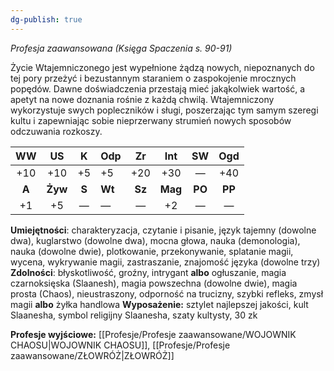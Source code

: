 ```yaml
---
dg-publish: true
---
```

*Profesja zaawansowana (Księga Spaczenia s. 90-91)*

Życie Wtajemniczonego jest wypełnione żądzą nowych, niepoznanych do tej pory przeżyć i bezustannym staraniem o zaspokojenie mrocznych popędów. Dawne doświadczenia przestają mieć jakąkolwiek wartość, a apetyt na nowe doznania rośnie z każdą chwilą. Wtajemniczony wykorzystuje swych popleczników i sługi, poszerzając tym samym szeregi kultu i zapewniając sobie nieprzerwany strumień nowych sposobów odczuwania rozkoszy.

|  WW   |   US    |   K   | Odp    |   Zr   |   Int   |   SW   |  Ogd   |
|:-----:|:-------:|:-----:| ------ |:------:|:-------:|:------:|:------:|
|  +10  |   +10   |  +5   | +5     |  +20   |   +30   |   —    |  +40   |
| **A** | **Żyw** | **S** | **Wt** | **Sz** | **Mag** | **PO** | **PP** |
|  +1   |   +5    |   —   | —      |   —    |   +2    |   —    |   —    |

**Umiejętności**: charakteryzacja, czytanie i pisanie, język tajemny (dowolne dwa), kuglarstwo (dowolne dwa), mocna głowa, nauka (demonologia), nauka (dowolne dwie), plotkowanie, przekonywanie, splatanie magii, wycena, wykrywanie magii, zastraszanie, znajomość języka (dowolne trzy)
**Zdolności**: błyskotliwość, groźny, intrygant **albo** ogłuszanie, magia czarnoksięska (Slaanesh), magia powszechna (dowolne dwie), magia prosta (Chaos), nieustraszony, odporność na trucizny, szybki refleks, zmysł magii **albo** żyłka handlowa
**Wyposażenie:** sztylet najlepszej jakości, kult Slaanesha, symbol religijny Slaanesha, szaty kultysty, 30 zk

**Profesje wyjściowe:** [[Profesje/Profesje zaawansowane/WOJOWNIK CHAOSU\|WOJOWNIK CHAOSU]], [[Profesje/Profesje zaawansowane/ZŁOWRÓŻ\|ZŁOWRÓŻ]]
